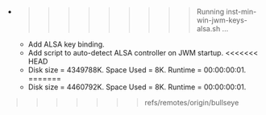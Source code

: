 * >>>>>>>>> Running inst-min-win-jwm-keys-alsa.sh ...
  * Add ALSA key binding.
  * Add script to auto-detect ALSA controller on JWM startup.
<<<<<<< HEAD
  * Disk size = 4349788K. Space Used = 8K. Runtime = 00:00:00:01.
=======
  * Disk size = 4460792K. Space Used = 8K. Runtime = 00:00:00:01.
>>>>>>> refs/remotes/origin/bullseye
